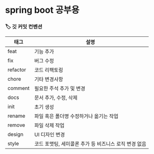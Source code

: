 # spring boot 공부용 

### 🏷️ 깃 커밋 컨벤션
|태그|설명|
|------|--------------------------------|
|feat|기능 추가|
|fix|버그 수정|
|refactor|코드 리팩토링|
|chore|기타 변경사항|
|comment|필요한 주석 추가 및 변경|
|docs|문서 추가, 수정, 삭제|
|init|초기 생성|
|rename|파일 혹은 폴더명 수정하거나 옮기는 작업|
|remove|파일 삭제 작업|
|design|UI 디자인 변경|
|style|코드 포맷팅, 세미콜론 추가 등 비즈니스 로직 변경 없음|
